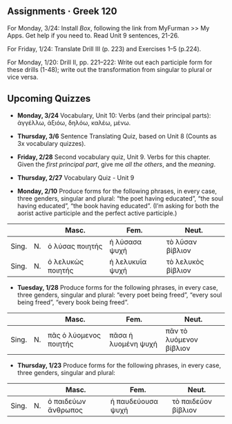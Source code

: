 ## Assignments · Greek 120

For Monday, 3/24: Install _Box_, following the link from MyFurman >> My Apps. Get help if you need to. Read Unit 9 sentences, 21-26.

For Friday, 1/24: Translate Drill III (p. 223) and Exercises 1–5 (p.224).

For Monday, 1/20: Drill II, pp. 221–222: Write out each participle form for these drills (1-48); write out the transformation from singular to plural or vice versa.

## Upcoming Quizzes

- **Monday, 3/24** Vocabulary, Unit 10: Verbs (and their principal parts): ἀγγέλλω, ἀξιόω, δηλόω, καλέω, μένω.

- **Thursday, 3/6** Sentence Translating Quiz, based on Unit 8 (Counts as 3x vocabulary quizzes).

- **Friday, 2/28** Second vocabulary quiz, Unit 9. Verbs for this chapter. Given the _first principal part_, give me _all the others_, and the _meaning_.

- **Thursday, 2/27** Vocabulary Quiz - Unit 9


- **Monday, 2/10** Produce forms for the following phrases, in every case, three genders, singular and plural: “the poet having educated”, “the soul having educated”, “the book having educated”. (I’m asking for both the aorist active participle and the perfect active participle.)

| |  | Masc. | Fem. | Neut. |
|---|---|---|---|---|
| Sing. | N. | ὁ λύσας ποιητής | ἡ λύσασα ψυχή |  τὸ λῦσαν βίβλιον |
| Sing. | N. | ὁ λελυκὼς ποιητής | ἡ λελυκυῖα ψυχή |  τὸ λελυκὸς βίβλιον |


- **Tuesday, 1/28** Produce forms for the following phrases, in every case, three genders, singular and plural: “every poet being freed”, “every soul being freed”, “every book being freed”.

| |  | Masc. | Fem. | Neut. |
|---|---|---|---|---|
| Sing. | N. | πᾶς ὁ λύομενος ποιητής | πᾶσα ἡ λυομένη ψυχή | πᾶν τὸ λυόμενον βίβλιον |


- **Thursday, 1/23** Produce forms for the following phrases, in every case, three genders, singular and plural:

| |  | Masc. | Fem. | Neut. |
|---|---|---|---|---|
| Sing. | N. | ὁ παιδεύων ἄνθρωπος | ἡ παυδεύουσα ψυχή | τὸ παιδεῦον βίβλιον |
